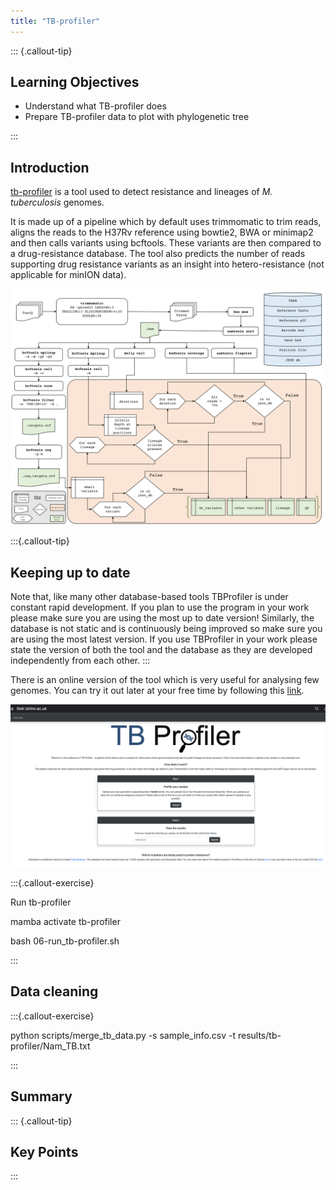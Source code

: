 ```yaml
---
title: "TB-profiler"
---
```


::: {.callout-tip}
## Learning Objectives

- Understand what TB-profiler does
- Prepare TB-profiler data to plot with phylogenetic tree

:::

## Introduction

[tb-profiler](https://github.com/jodyphelan/TBProfiler) is a tool used to detect resistance and lineages of *M. tuberculosis* genomes.

It is made up of a pipeline which by default uses trimmomatic to trim reads, aligns the reads to the H37Rv reference using bowtie2, BWA or minimap2 and then calls variants using bcftools. These variants are then compared to a drug-resistance database. The tool also predicts the number of reads supporting drug resistance variants as an insight into hetero-resistance (not applicable for minION data).

![TB-profiler pipeline](images/tb-profiler_pipeline.png)

:::{.callout-tip}
## Keeping up to date

Note that, like many other database-based tools TBProfiler is under constant rapid development. If you plan to use the program in your work please make sure you are using the most up to date version! 
Similarly, the database is not static and is continuously being improved so make sure you are using the most latest version. If you use TBProfiler in your work please state the version of both the tool and the database as they are developed independently from each other.
:::


There is an online version of the tool which is very useful for analysing few genomes. You can try it out later at your free time by following this [link](https://tbdr.lshtm.ac.uk/). 

![tb-profiler online tool](images/tb-profiler_online.png)

:::{.callout-exercise}

Run tb-profiler

mamba activate tb-profiler

bash 06-run_tb-profiler.sh

:::

## Data cleaning

:::{.callout-exercise}

python scripts/merge_tb_data.py -s sample_info.csv -t results/tb-profiler/Nam_TB.txt

:::

## Summary

::: {.callout-tip}
## Key Points

:::